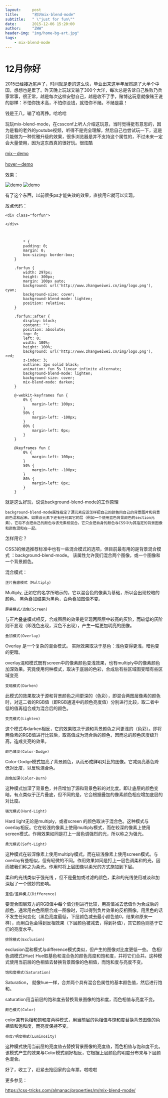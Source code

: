 ```yaml
---
layout:     post
title:      "初识mix-blend-mode"
subtitle:   " \"just for fun\""
date:       2015-12-06 15:20:00
author:     "ZWW"
header-img: "img/home-bg-art.jpg"
tags:
    - mix-blend-mode
---
```




<h1>12月你好</h1>
2015已经接近尾声了，时间就是走的这么快，毕业出来这半年居然跑了大半个中国，想想也是累了。昨天晚上玩球又输了300个大洋，每次总是告诉自己胜败乃兵家常事，很正常，越是每次这样安慰自己，越是收不了手，赌博这玩意就像赌王说的那样：不怕你技术高，不怕你没钱，就怕你不赌。不赌是赢！


钱是王八，输了咱再挣。哈哈哈

玩玩mix-blend-mode，在cssconf上听人介绍这玩意，当时觉得挺有意思的，因为是看的老外的youtube视频，听得不是完全理解，然后自己也尝试玩一下，这是只能做为一种优雅升级的效果，很多浏览器是并不支持这个属性的，不过未来一定会大量使用，因为这东西真的很好玩。很炫酷

<a href="http://codepen.io/tianzi77/full/dGywmE" target="_blank">mix－demo</a>

<a href="http://codepen.io/tianzi77/full/KVKbxX" target="_blank">hover－demo</a>

效果： 

![demo](/img/post-img/fun.gif)
![demo](/img/post-img/mix.gif)

 有了这个东西，以前很多ps才能失效的效果，直接用它就可以实现。
 
放点代码：



  	<div class="forfun">

   	</div>
   	
   	
   	
   	        * {
            padding: 0;
            margin: 0;
            box-sizing: border-box;
        }
        
        .forfun {
            width: 297px;
            height: 300px;
            margin: 100px auto;
            background: url('http://www.zhangweiwei.cn/img/logo.png'), cyan;
            background-size: cover;
            background-blend-mode: lighten;
            position: relative;
        }
        
        .forfun::after {
            display: block;
            content: "";
            position: absolute;
            top: 0;
            left: 0;
            width: 100%;
            height: 100%;
            background: url('http://www.zhangweiwei.cn/img/logo.png'), red;
            z-index: 3;
            outline: 3px solid black;
            animation: fun 5s linear infinite alternate;
            background-blend-mode: lighten;
            background-size: cover;
            mix-blend-mode: darken;
        }
        
        @-webkit-keyframes fun {
            0% {
                margin-left: 100px;
            }
            50% {
                margin-left: -100px;
            }
            80% {
                margin-left: 0px;
            }
        }
        
        @keyframes fun {
            0% {
                margin-left: 100px;
            }
            50% {
                margin-left: -100px;
            }
            80% {
                margin-left: 0px;
            }
        }
    
    
就是这么好玩，说说background-blend-mode的工作原理

`background-blend-mode属性指定了源元素应该怎样把自己的颜色同自己的背景图片和背景颜色混和起来。如果该元素下还有任何其它的层（例如一个使用蓝色背景颜色的section元素），它将不会把自己的颜色与该元素相混合。它只会把自身的颜色与CSS中为其指定的背景图像和颜色混和在一起。`

怎样用它？

CSS3的候选推荐标准中也有一些混合模式的选项，但目前最有用的是背景混合模式 ：background-blend-mode。 该属性允许我们混合两个图像，或一个图像和一个背景颜色。

混合模式：

`正片叠底模式（Multiply）`

Multiply, 正如它的名字所暗示的，它以混合色的像素为基础，所以会出现较暗的颜色。 黑色叠加结果为黑色，白色叠加图像不变。

`屏幕模式/滤色(Screen)`

与正片叠底模式相反，合成图层的效果是显现两图层中较高的灰阶，而较低的灰阶则不显现（即浅色出现，深色不出现），产生一幅更加明亮的图像。

`叠加模式(Overlay)`

Overlay 是一个复杂的混合模式。 实际效果取决于基色：浅色变得更浅，暗色变的更暗。

overlay混和模式既有screen中的像素颜色变浅效果，也有multiply中的像素颜色加深效果。究竟使用何种模式，取决于底层的色彩，合成后有些区域图变暗有些区域变亮

`变暗模式(Darken)`

此模式的效果取决于源和背景颜色之间更深的（色彩），即混合两图层像素的颜色时，对这二者的RGB值（即RGB通道中的颜色亮度值）分别进行比较，取二者中低的值再组合成为混合后的颜色。

`变亮模式(Lighten)`

这个模式与darken相反，它的效果取决于源和背景颜色之间更浅的（色彩）。即将两像素的RGB值进行比较后，取高值成为混合后的颜色，因而总的颜色灰度级升高，造成变亮的效果。

`颜色减淡(Color-Dodge)`

Color-Dodge模式加亮了背景颜色，从而形成鲜明对比的图像。它减淡亮基色降低对比度，以反映混合色。

`颜色加深(Color-Burn)`

这种模式加深了背景色，并且增加了源和背景色彩的对比度。即让底层的颜色变暗，有点类似于正片叠底，但不同的是，它会根据叠加的像素颜色相应增加底层的对比度。

`强光模式(Hard-Light)`

Hard light无论是multiply，或者screen 的颜色取决于混合色。这种模式与overlay相反。它在较浅的像素上使用multiply模式，而在较深的像素上使用screen模式。作用效果如同是打上一层色调强烈的光，所以称之为强光。

`柔光模式(Soft-Light)`

这种模式在较深像素上使用multiply模式，而在较浅像素上使用screen模式。与overlay有些相似，但有轻微的不同。作用效果如同是打上一层色调柔和的光，因而被我们称之为柔光。作用时将上层图像以柔光的方式施加到下层。

柔和的光线类似于强光线 ，但不是叠加或过滤的颜色，柔和的光线使用减淡和加深起了一个微妙的影响。

`差值/差异模式(Difference)`

要混合图层双方的RGB值中每个值分别进行比较，用高值减去低值作为合成后的颜色，通常用白色图层合成一图像时，可以得到负片效果的反相图像。用黑色的话不发生任何变化（黑色亮度最低，下层颜色减去最小颜色值0，结果和原来一样），而用白色会得到反相效果（下层颜色被减去，得到补值），其它颜色则基于它们的亮度水平。

`排除模式(Exclusion)`

exclusion混和模式与difference模式类似，但产生的图像对比度更低一些。
色相/色调模式(Hue)
Hue取基色和混合色的颜色亮度和饱和度，并将它们合并。这种模式使用当前层的色相值去替换背景图像的色相值，而饱和度与亮度不变。

`饱和度模式(Saturation)`

Saturation， 就像hue一样，合并两个具有混合色属性的基本颜色值，然后进行饱和。

saturation用当前层的饱和度去替换背景图像的饱和度，而色相值与亮度不变。

`颜色模式(Color)`

color兼有色相和饱和度两种模式，用当前层的色相值与饱和度替换背景图像的色相值和饱和度，而亮度保持不变。

`亮度/明度模式(Luminosity)`

这种模式使用当前层的亮度值去替换背景图像的亮度值，而色相值与饱和度不变。该模式产生的效果与Color模式刚好相反，它根据上层颜色的明度分布来与下层颜色混合。



好了，收工了，赶紧去抢回家的会车票，啦啦啦

更多参见：

https://css-tricks.com/almanac/properties/m/mix-blend-mode/ 
